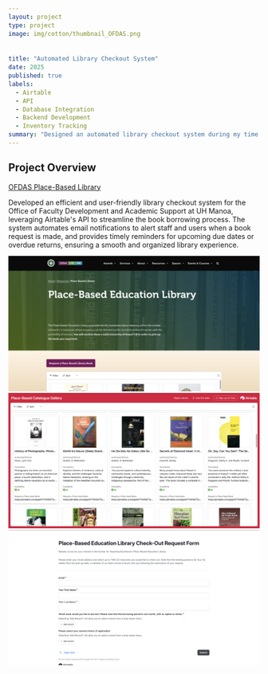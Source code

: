 ```yaml
---
layout: project
type: project
image: img/cotton/thumbnail_OFDAS.png


title: "Automated Library Checkout System"
date: 2025
published: true
labels:
  - Airtable
  - API
  - Database Integration
  - Backend Development
  - Inventory Tracking
summary: "Designed an automated library checkout system during my time at OFDAS"
---
```


## Project Overview

<a href = "https://www.ofdas.hawaii.edu/resources/placebasedlib/"> OFDAS Place-Based Library </a>



Developed an efficient and user-friendly library checkout system for the Office of Faculty Development and Academic Support at UH Manoa, leveraging Airtable's API to streamline the book borrowing process. The system automates email notifications to alert staff and users when a book request is made, and provides timely reminders for upcoming due dates or overdue returns, ensuring a smooth and organized library experience.


<img src="../img/OFDAS-landingpage.png" alt="RC Warriors Landing Page" width="599">




<img src="../img/OFDAS-bookcatalogue.png" alt="RC Warriors Landing Page" width="700">




<img src="../img/OFDAS-requestform.png" alt="RC Warriors Landing Page" width="599">




